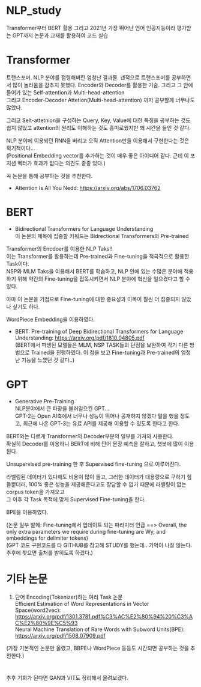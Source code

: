 # NLP_study
Transformer부터 BERT 활용 그리고 2021년 가장 뛰어난 언어 인공지능이라 평가받는 GPT까지 논문과 교재를 활용하여 코드 실습  


# Transformer
트랜스포머. NLP 분야를 점령해버린 엄청난 결과물. 갠적으로 트랜스포머를 공부하면서 많이 놀라움을 감추지 못했다. Encoder와 Decoder를 활용한 기술. 그리고 그 안에 들어가 있는 Self-attention과 Multi-head-attention    
그리고 Encoder-Decoder Attetion(Multi-head-attention) 까지 공부할께 너무나도 많았다.    
  
그리고 Selt-attetnion을 구성하는 Query, Key, Value에 대한 특징을 공부하는 것도 쉽지 않았고 attention의 원리도 이해하는 것도 흥미로웠지만 꽤 시간을 들인 것 같다.    
  
NLP 분야에 이용되던 RNN을 버리고 오직 Attention만을 이용해서 구현한다는 것은 획기적이다...  
(Positional Embedding vector를 추가하는 것이 매우 좋은 아이디어 같다. 근데 이 포지션 벡터가 효과가 없다는 의견도 종종 있다.)  
  
꼭 논문을 통해 공부하는 것을 추천한다.    

- Attention Is All You Nedd: https://arxiv.org/abs/1706.03762 



# BERT
- Bidirectional Transformers for Language Understanding  
이 논문의 제목에 집중할 키워드는 Bidrectional Transformers와 Pre-trained  


Transformer의 Encdoer를 이용한 NLP Taks!!   
이는 Transformer를 활용하는데 Pre-trained과 Fine-tuning을 적극적으로 활용한 Task이다.    
NSP와 MLM Taks을 이용해서 BERT를 학습하고, NLP 안에 있는 수많은 분야에 적용하기 위해 약간의 Fine-tuning을 접목시키면서 NLP 분야에 혁신을 일으켰다고 할 수 있다.   
  
아마 이 논문을 기점으로 Fine-tuning에 대한 중요성과 이목이 훨씬 더 집중되지 않았나 싶기도 하다.  
  
WordPiece Embedding을 이용하였다.  

- BERT: Pre-training of Deep Bidirectional Transformers for Language Understanding: https://arxiv.org/pdf/1810.04805.pdf   
 (BERT에서 파생된 모델들은 MLM, NSP TASK들의 단점을 보완하여 각기 다른 방법으로 Trained을 진행하였다. 이 점을 보고 Fine-tuning과 Pre-trained의 엄청난 기능을 느꼈던 것 같다..)  

# GPT
- Generative Pre-Training  
NLP분야에서 큰 파장을 불러일으킨 GPT...  
GPT-2는 Open AI측에서 너무나 성능이 뛰어나 공개하지 않겠다 말을 했을 정도고, 최근에 나온 GPT-3는 유료 API를 제공해 이용할 수 있도록 한다고 한다.  
  
BERT와는 다르게 Transformer의 Decoder부분의 일부를 가져와 사용한다.  
확실히 Decoder를 이용하니 BERT에 비해 단어 문장 예측을 잘하고, 챗봇에 많이 이용된다.  
  
Unsupervised pre-training 한 후 Supervised fine-tuning 으로 이루어진다.  
  
라벨링된 데이터가 있다해도 비용이 많이 들고, 그러한 데이터가 대용량으로 구하기 힘들뿐더러, 100% 좋은 성능을 제공해준다고도 장담할 수 없기 때문에 라벨링이 없는 corpus token을 가져오고  
그 이후 각 Task 목적에 맞게 Supervised Fine-tuning을 한다.  
  
BPE을 이용하였다.  
  
(논문 일부 발췌: Fine-tuning에서 업데이트 되는 파라미터 언급 ==> Overall, the only extra parameters we require during fine-tuning are Wy, and embeddings for delimiter tokens)    
(GPT 코드 구현코드를 타 GITHUB를 참고해 STUDY를 했는데.. 기억이 나질 않는다. 추후에 찾으면 출처를 밝히도록 하겠다.)  
  
# 기타 논문
1) 단어 Encoding(Tokenizer)하는 여러 Task 논문  
Efficient Estimation of Word Representations in Vector Space(word2vec): https://arxiv.org/pdf/1301.3781.pdf%C3%AC%E2%80%94%20%C3%AC%E2%80%9E%C5%93  
Neural Machine Translation of Rare Words with Subword Units(BPE): https://arxiv.org/pdf/1508.07909.pdf  
  
(가장 기본적인 논문만 올렸고, BBPE나 WordPiece 등등도 시간되면 공부하는 것을 추천한다.)  


# 
추후 기회가 된다면 GAN과 VIT도 정리해서 올려보겠다.  
